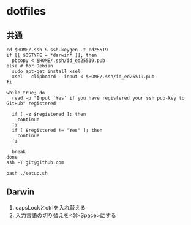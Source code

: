 # dotfiles
## 共通

```
cd $HOME/.ssh & ssh-keygen -t ed25519
if [[ $OSTYPE = *darwin* ]]; then
  pbcopy < $HOME/.ssh/id_ed25519.pub
else # for Debian
  sudo apt-get install xsel
  xsel --clipboard --input < $HOME/.ssh/id_ed25519.pub
fi

while true; do
  read -p "Input 'Yes' if you have registered your ssh pub-key to GitHub" registered

  if [ -z $registered ]; then
    continue
  fi
  if [ $registered != "Yes" ]; then
    continue
  fi

  break
done
ssh -T git@github.com

bash ./setup.sh
```

## Darwin
1. capsLockとctrlを入れ替える
2. 入力言語の切り替えを<⌘-Space>にする
